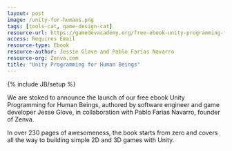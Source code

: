 ```yaml
---
layout: post
image: /unity-for-humans.png
tags: [tools-cat, game-design-cat]
resource-url: https://gamedevacademy.org/free-ebook-unity-programming-for-human-beings/
access: Requires Email
resource-type: Ebook
resource-author: Jessie Glove and Pablo Farias Navarro
resource-org: Zenva.com
title: "Unity Programming for Human Beings"
---
```

{% include JB/setup %}

We are stoked to announce the launch of our free ebook Unity Programming for Human Beings, authored by software engineer and game developer Jesse Glove, in collaboration with Pablo Farias Navarro, founder of Zenva.

In over 230 pages of awesomeness, the book starts from zero and covers all the way to building simple 2D and 3D games with Unity.

